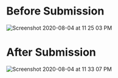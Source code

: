 # Before Submission
![Screenshot 2020-08-04 at 11 25 03 PM](https://user-images.githubusercontent.com/31210151/89328098-7beaef00-d6aa-11ea-97a0-89de402c585b.png)

# After Submission
![Screenshot 2020-08-04 at 11 33 07 PM](https://user-images.githubusercontent.com/31210151/89328370-edc33880-d6aa-11ea-8239-409b7007e181.png)
